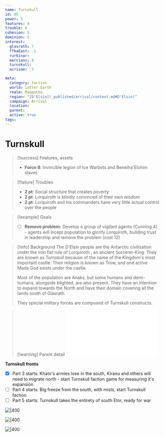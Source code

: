 ```yaml
---
name: Turnskull
id: 05
power: 5 
features: 4
trouble: 6
cohesion: 5
dominion: 5
interest:
  glasrath: 7
  ffkaEast: -1
  rurkinar: 
  mercians: 0
  turnskull:
  acrisae: -3

meta:
  category: faction
  world: Latter Earth
  realm: Maqqatba
  region: "[D'Elsin](_published/arrival/context.md#D'Elsin)"
  campaign: Arrival
  location: 
  parent:  
  active: true
tags: 
---
```

# Turnskull

> [!success] Features, assets
> - **Force 8**: Invincible legion of Ice Warbots and Beneiha'Elohim slaves

> [!failure] Troubles
> - **2 pt**: Social structure that creates poverty
> - **2 pt**: Lorquiroth is blindly convinced of their own wisdom
> - **2 pt**: Lorquiroth and his commanders have very little actual control over the people

> [!example] Goals
> - [ ] **Remove problem:** Develop a group of vigilant agents (Cunning 4) - agents will incept population to glorify Lorquiroth, building trust in leadership and remove the problem (cost 12)

> [!info] Background
> The D'Elsin people are the Antarctic civilisation under the iron fist rule of Lorquiroth , an ancient Sorcerer-King. They are known as Turnskull because of the name of the Kingdom's most important castle. Their religion is known as Trow, and one active Made God exists under the castle.
> 
> Most of the population are Anaks, but some humans and demi-humans, alongside blighted, are also present. They have an intention to expand towards the North and have their domain covering all the lands south of Glasrath.
> 
> They special military forces are composed of Turnskull constructs.


> [!warning] Parent detail
> ![D'Elsin](../../_published/arrival/context.md#D'Elsin)

**Turnskull fronts**
- [x] Part 3 starts: Khato's armies lose in the south, Kiranu and others will need to migrate north - start Turnskull faction game for measuring it's expansion 
- [ ] Part 4 starts: Big freeze from the south, with mists, start Turnskull faction
- [ ] Part 5 starts: Turnskull takes the entirety of south Etor, ready for war

![|400](https://i.imgur.com/S4VBMMG.png)

![|400](https://i.imgur.com/M2GuQel.png)

![|400](https://i.imgur.com/HwUqtc9.png)


